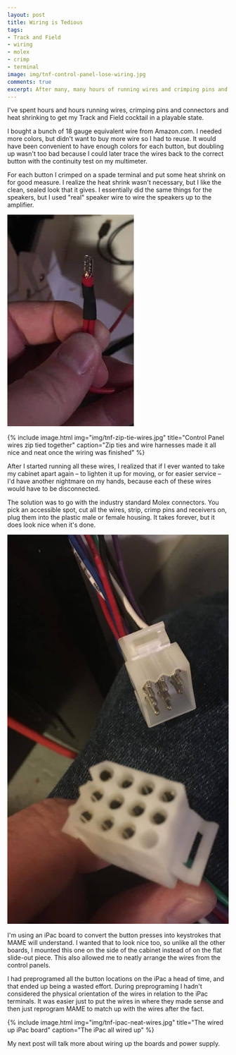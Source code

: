 ```yaml
---
layout: post
title: Wiring is Tedious
tags:
- Track and Field
- wiring
- molex
- crimp
- terminal
image: img/tnf-control-panel-lose-wiring.jpg
comments: true
excerpt: After many, many hours of running wires and crimping pins and terminals, I wasn't very thrilled to revisit all this work in the form of a blog post. Much like the wiring job itself, I pushed through and here we are.
---
```

I've spent hours and hours running wires, crimping pins and connectors and heat shrinking to get my Track and Field cocktail in a playable state.

I bought a bunch of 18 gauge equivalent wire from Amazon.com. I needed more colors, but didn't want to buy more wire so I had to reuse. It would have been convenient to have enough colors for each button, but doubling up wasn't too bad because I could later trace the wires back to the correct button with the continuity test on my multimeter.

For each button I crimped on a spade terminal and put some heat shrink on for good measure. I realize the heat shrink wasn't necessary, but I like the clean, sealed look that it gives. I essentially did the same things for the speakers, but I used "real" speaker wire to wire the speakers up to the amplifier.

![alt text](/img/tnf-crimped-spade-terminal.jpg "Crimped spade terminal with two wires")

{% include image.html
            img="img/tnf-zip-tie-wires.jpg"
            title="Control Panel wires zip tied together"
            caption="Zip ties and wire harnesses made it all nice and neat once the wiring was finished" %}


After I started running all these wires, I realized that if I ever wanted to take my cabinet apart again &ndash; to lighten it up for moving, or for easier service &ndash; I'd have another nightmare on my hands, because each of these wires would have to be disconnected.

The solution was to go with the industry standard Molex connectors. You pick an accessible spot, cut all the wires, strip, crimp pins and receivers on, plug them into the plastic male or female housing. It takes forever, but it does look nice when it's done.

![alt text](/img/tnf-molex-connectors.jpg "12-pin Molex connector")

I'm using an iPac board to convert the button presses into keystrokes that MAME will understand. I wanted that to look nice too, so unlike all the other boards, I mounted this one on the side of the cabinet instead of on the flat slide-out piece. This also allowed me to neatly arrange the wires from the control panels.

I had preprogramed all the button locations on the iPac a head of time, and that ended up being a wasted effort. During preprograming I hadn't considered the physical orientation of the wires in relation to the iPac terminals. It was easier just to put the wires in where they made sense and then just reprogram MAME to match up with the wires after the fact.

{% include image.html
            img="img/tnf-ipac-neat-wires.jpg"
            title="The wired up iPac board"
            caption="The iPac all wired up" %}

My next post will talk more about wiring up the boards and power supply.